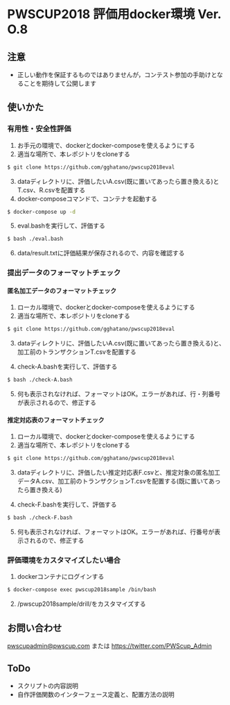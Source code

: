 PWSCUP2018 評価用docker環境 Ver. O.8
===

## 注意
- 正しい動作を保証するものではありませんが，コンテスト参加の手助けとなることを期待して公開します

## 使いかた

### 有用性・安全性評価
1. お手元の環境で、dockerとdocker-composeを使えるようにする
2. 適当な場所で、本レポジトリをcloneする
```bash
$ git clone https://github.com/gghatano/pwscup2018eval
```
3. dataディレクトリに、評価したいA.csv(既に置いてあったら置き換える)とT.csv、R.csvを配置する
4. docker-composeコマンドで、コンテナを起動する
```bash
$ docker-compose up -d
``` 
5. eval.bashを実行して、評価する
```bash
$ bash ./eval.bash 
```
6. data/result.txtに評価結果が保存されるので、内容を確認する

### 提出データのフォーマットチェック
#### 匿名加工データのフォーマットチェック
1. ローカル環境で、dockerとdocker-composeを使えるようにする
2. 適当な場所で、本レポジトリをcloneする
```bash
$ git clone https://github.com/gghatano/pwscup2018eval
```
3. dataディレクトリに、評価したいA.csv(既に置いてあったら置き換える)と、加工前のトランザクションT.csvを配置する

4. check-A.bashを実行して、評価する
```bash
$ bash ./check-A.bash
```
5. 何も表示されなければ、フォーマットはOK。エラーがあれば、行・列番号が表示されるので、修正する
#### 推定対応表のフォーマットチェック
1. ローカル環境で、dockerとdocker-composeを使えるようにする
2. 適当な場所で、本レポジトリをcloneする
```bash
$ git clone https://github.com/gghatano/pwscup2018eval
```
3. dataディレクトリに、評価したい推定対応表F.csvと、推定対象の匿名加工データA.csv、加工前のトランザクションT.csvを配置する(既に置いてあったら置き換える)

4. check-F.bashを実行して、評価する
```bash
$ bash ./check-F.bash
```
5. 何も表示されなければ、フォーマットはOK。エラーがあれば、行番号が表示されるので、修正する

### 評価環境をカスタマイズしたい場合
1. dockerコンテナにログインする
```bash
$ docker-compose exec pwscup2018sample /bin/bash
```

2. /pwscup2018sample/drill/をカスタマイズする

## お問い合わせ
pwscupadmin@pwscup.com
または
https://twitter.com/PWScup_Admin

## ToDo
- スクリプトの内容説明
- 自作評価関数のインターフェース定義と、配置方法の説明
